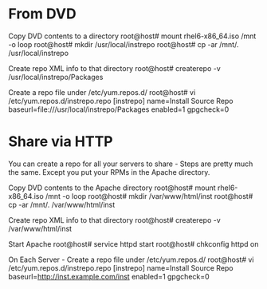 # From DVD

Copy DVD contents to a directory
        root@host# mount rhel6-x86_64.iso /mnt -o loop
        root@host# mkdir /usr/local/instrepo
        root@host# cp -ar /mnt/. /usr/local/instrepo

Create repo XML info to that directory
        root@host# createrepo -v /usr/local/instrepo/Packages

Create a repo file under /etc/yum.repos.d/
        root@host# vi /etc/yum.repos.d/instrepo.repo
          [instrepo]
          name=Install Source Repo
          baseurl=file:///usr/local/instrepo/Packages
          enabled=1
          gpgcheck=0

# Share via HTTP

You can create a repo for all your servers to share - Steps are pretty much the same. Except you put your RPMs in the Apache directory.

Copy DVD contents to the Apache directory
        root@host# mount rhel6-x86_64.iso /mnt -o loop
        root@host# mkdir /var/www/html/inst
        root@host# cp -ar /mnt/. /var/www/html/inst

Create repo XML info to that directory
        root@host# createrepo -v /var/www/html/inst

Start Apache
        root@host# service httpd start
        root@host# chkconfig httpd on

On Each Server - Create a repo file under /etc/yum.repos.d/
        root@host# vi /etc/yum.repos.d/instrepo.repo
          [instrepo]
          name=Install Source Repo
          baseurl=http://inst.example.com/inst
          enabled=1
          gpgcheck=0

